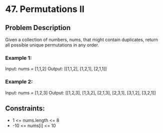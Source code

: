 # 47. Permutations II

## Problem Description
Given a collection of numbers, nums, that might contain duplicates, return all possible unique permutations in any order.

### Example 1:
Input: nums = [1,1,2]
Output: [[1,1,2], [1,2,1], [2,1,1]]

### Example 2:
Input: nums = [1,2,3]
Output: [[1,2,3], [1,3,2], [2,1,3], [2,3,1], [3,1,2], [3,2,1]]

## Constraints:
- 1 <= nums.length <= 8
- -10 <= nums[i] <= 10 